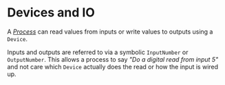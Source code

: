 # Devices and IO

A [*Process*](./processes.md) can read values from inputs or write values to
outputs using a `Device`.

Inputs and outputs are referred to via a symbolic `InputNumber` or 
`OutputNumber`. This allows a process to say *"Do a digital read from input 5"*
and not care which `Device` actually does the read or how the input is wired
up.
